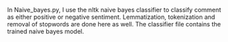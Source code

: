 In Naive_bayes.py, I use the nltk naive bayes classifier to classify comment as either positive or negative sentiment.
Lemmatization, tokenization and removal of stopwords are done here as well. The classifier file contains the trained
naive bayes model.
